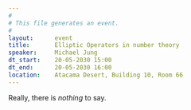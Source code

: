 ```yaml
---
#
# This file generates an event.
#
layout:      event
title:       Elliptic Operators in number theory
speaker:     Michael Jung
dt_start:    20-05-2030 15:00
dt_end:      20-05-2030 16:00
location:    Atacama Desert, Building 10, Room 66
---
```


Really, there is *nothing* to say.